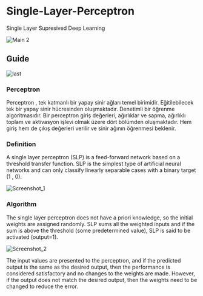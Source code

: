 # Single-Layer-Perceptron
Single Layer Supresived Deep Learning

![Main 2](https://user-images.githubusercontent.com/74189776/147012025-bd6e4caa-7d0c-42fc-8ef8-c1ad759bfaeb.png)

## Guide

![last](https://user-images.githubusercontent.com/74189776/147012782-f9313d5f-081f-4acc-994a-67682cf524b9.gif)


### Perceptron

Perceptron , tek katmanlı bir yapay sinir ağları temel birimidir. Eğitilebilecek tek bir yapay sinir hücresinden oluşmaktadır. Denetimli bir öğrenme algoritmasıdır. Bir perceptron giriş değerleri, ağırlıklar ve sapma, ağırlıklı toplam ve aktivasyon işlevi olmak üzere dört bölümden oluşmaktadır. Hem giriş hem de çıkış değerleri verilir ve sinir ağının öğrenmesi beklenir.

### Definition

A single layer perceptron (SLP) is a feed-forward network based on a threshold transfer function. SLP is the simplest type of artificial neural networks and can only classify linearly separable cases with a binary target (1 , 0).

![Screenshot_1](https://user-images.githubusercontent.com/74189776/147287315-95a37d54-3205-42c1-b1d7-f6a46c5422db.png)

### Algorithm

The single layer perceptron does not have a priori knowledge, so the initial weights are assigned randomly. SLP sums all the weighted inputs and if the sum is above the threshold (some predetermined value), SLP is said to be activated (output=1). 

![Screenshot_2](https://user-images.githubusercontent.com/74189776/147287378-928bd6af-9a39-4da0-9af6-2db4b59314e5.png)

The input values are presented to the perceptron, and if the predicted output is the same as the desired output, then the performance is considered satisfactory and no changes to the weights are made. However, if the output does not match the desired output, then the weights need to be changed to reduce the error. 


